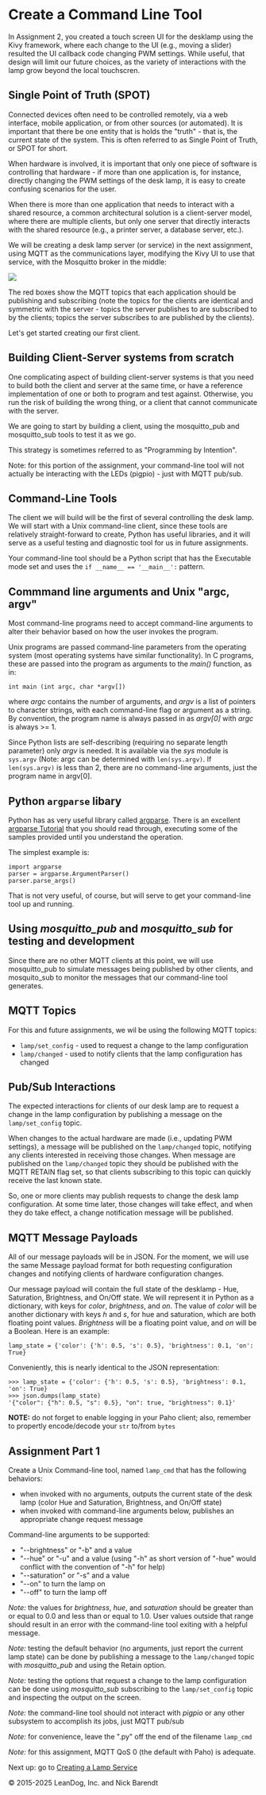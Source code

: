 # Create a Command Line Tool

In Assignment 2, you created a touch screen UI for the desklamp using the Kivy framework, where each change to the UI (e.g., moving a slider) resulted the UI callback code changing PWM settings.  While useful, that design will limit our future choices, as the variety of interactions with the lamp grow beyond the local touchscren.

## Single Point of Truth (SPOT)

Connected devices often need to be controlled remotely, via a web interface, mobile application, or from other sources (or automated).  It is important that there be one entity that is holds the "truth" - that is, the current state of the system.  This is often referred to as Single Point of Truth, or SPOT for short.

When hardware is involved, it is important that only one piece of software is controlling that hardware - if more than one application is, for instance, directly changing the PWM settings of the desk lamp, it is easy to create confusing scenarios for the user.  

When there is more than one application that needs to interact with a shared resource, a common architectural solution is a client-server model, where there are multiple clients, but only one server that directly interacts with the shared resource (e.g., a printer server, a database server, etc.).

We will be creating a desk lamp server (or service) in the next assignment, using MQTT as the communications layer, modifying the Kivy UI to use that service, with the Mosquitto broker in the middle:

![](Images/architecture.png)

The red boxes show the MQTT topics that each application should be publishing and subscribing (note the topics for the clients are identical and symmetric with the server - topics the server publishes to are subscribed to by the clients; topics the server subscribes to are published by the clients).

Let's get started creating our first client.

## Building Client-Server systems from scratch

One complicating aspect of building client-server systems is that you need to build both the client and server at the same time, or have a reference implementation of one or both to program and test against.  Otherwise, you run the risk of building the wrong thing, or a client that cannot communicate with the server.

We are going to start by building a client, using the mosquitto\_pub and mosquitto\_sub tools to test it as we go. 

This strategy is sometimes referred to as "Programming by Intention".

Note: for this portion of the assignment, your command-line tool will not actually be interacting with the LEDs (pigpio) - just with MQTT pub/sub.

## Command-Line Tools

The client we will build will be the first of several controlling the desk lamp.  We will start with a Unix command-line client, since these tools are relatively straight-forward to create, Python has useful libraries, and it will serve as a useful testing and diagnostic tool for us in future assignments.

Your command-line tool should be a Python script that has the Executable mode set and uses the `if __name__ == '__main__':` pattern.

## Commmand line arguments and Unix "argc, argv"

Most command-line programs need to accept command-line arguments to alter their behavior based on how the user invokes the program.

Unix programs are passed command-line parameters from the operating system (most operating systems have similar functionality).  In C programs, these are passed into the program as arguments to the *main()* function, as in:

```
int main (int argc, char *argv[])
```

where *argc* contains the number of arguments, and *argv* is a list of pointers to character strings, with each command-line flag or argument as a string.  By convention, the program name is always passed in as *argv[0]* with *argc* is always >= 1.

Since Python lists are self-describing (requiring no separate length parameter) only *argv* is needed.  It is available via the *sys* module is `sys.argv` (Note:  argc can be determined with `len(sys.argv)`.  If `len(sys.argv)` is less than 2, there are no command-line arguments, just the program name in argv[0].

## Python `argparse` libary
Python has as very useful library called [argparse](https://docs.python.org/3.5/library/argparse.html#module-argparse).  There is an excellent [argparse Tutorial](https://docs.python.org/3.5/howto/argparse.html#id1) that you should read through, executing some of the samples provided until you understand the operation.

The simplest example is:

```
import argparse
parser = argparse.ArgumentParser()
parser.parse_args()
```

That is not very useful, of course, but will serve to get your command-line tool up and running.

## Using *mosquitto_pub* and *mosquitto_sub* for testing and development

Since there are no other MQTT clients at this point, we will use mosquitto_pub to simulate messages being published by other clients, and mosquito_sub to monitor the messages that our command-line tool generates.

## MQTT Topics
For this and future assignments, we wil be using the following  MQTT topics:

* `lamp/set_config` - used to request a change to the lamp configuration
* `lamp/changed` - used to notify clients that the lamp configuration has changed

## Pub/Sub Interactions
The expected interactions for clients of our desk lamp are to request a change in the lamp configuration by publishing a message on the `lamp/set_config` topic.  

When changes to the actual hardware are made (i.e., updating PWM settings), a message will be published on the `lamp/changed` topic, notifying any clients interested in receiving those changes.  When message are published on the `lamp/changed` topic they should be published with the MQTT RETAIN flag set, so that clients subscribing to this topic can quickly receive the last known state.

So, one or more clients may publish requests to change the desk lamp configuration.  At some time later, those changes will take effect, and when they do take effect, a change notification message will be published.

## MQTT Message Payloads
All of our message payloads will be in JSON.  For the moment, we will use the same Message payload format for both requesting configuration changes and notifying clients of hardware configuration changes.

Our message payload will contain the full state of the desklamp - Hue, Saturation, Brightness, and On/Off state.  We will represent it in Python as a dictionary, with keys for *color*, *brightness*, and *on*.  The value of *color* will be  another dictionary with keys *h* and *s*, for hue and saturation, which are both floating point values.  *Brightness* will be a floating point value, and *on* will be a Boolean.  Here is an example:

```
lamp_state = {'color': {'h': 0.5, 's': 0.5}, 'brightness': 0.1, 'on': True}
```

Conveniently, this is nearly identical to the JSON representation:

```
>>> lamp_state = {'color': {'h': 0.5, 's': 0.5}, 'brightness': 0.1, 'on': True}
>>> json.dumps(lamp_state)
'{"color": {"h": 0.5, "s": 0.5}, "on": true, "brightness": 0.1}'
```

**NOTE:** do not forget to enable logging in your Paho client; also, remember to propertly encode/decode your `str` to/from `bytes`

## Assignment Part 1
Create a Unix Command-line tool, named `lamp_cmd` that has the following behaviors:
* when invoked with no arguments, outputs the current state of the desk lamp (color Hue and Saturation, Brightness, and On/Off state)
* when invoked with command-line arguments below, publishes an appropriate change request message

Command-line arguments to be supported:

* "--brightness" or "-b" and a value
* "--hue" or "-u" and a value (using "-h" as short version of "-hue" would conflict with the convention of "-h" for help)
* "--saturation" or "-s" and a value
* "--on" to turn the lamp on
* "--off" to turn the lamp off

*Note:* the values for *brightness*, *hue*, and *saturation* should be greater than or equal to 0.0 and less than or equal to 1.0.  User values outside that range should result in an error with the command-line tool exiting with a helpful message.

*Note:* testing the default behavior (no arguments, just report the current lamp state) can be done by publishing a message to the `lamp/changed` topic with *mosquitto_pub* and using the Retain option.

*Note:* testing the options that request a change to the lamp configuration can be done using *mosquitto_sub* subscribing to the `lamp/set_config` topic and inspecting the output on the screen.

*Note:* the command-line tool should not interact with *pigpio* or any other subsystem to accomplish its jobs, just MQTT pub/sub

*Note:* for convenience, leave the ".py" off the end of the filename `lamp_cmd`

*Note:* for this assignment, MQTT QoS 0 (the default with Paho) is adequate.

Next up: go to [Creating a Lamp Service](../03.6_Lamp_Service/README.md)

&copy; 2015-2025 LeanDog, Inc. and Nick Barendt
